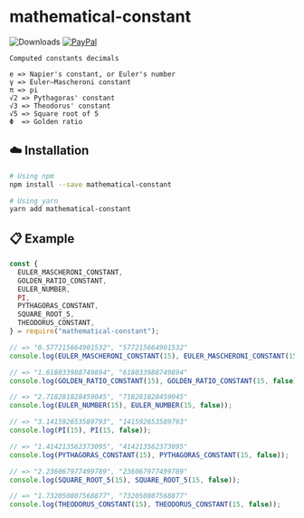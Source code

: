 
# mathematical-constant


![Downloads](https://img.shields.io/npm/dt/mathematical-constant.svg)
[![PayPal][badge_paypal_donate]][paypal-donations]


> 
    Computed constants decimals
    
    e => Napier's constant, or Euler's number
    γ => Euler–Mascheroni constant
    π => pi
    √2 => Pythagoras' constant
    √3 => Theodorus' constant
    √5 => Square root of 5
    Φ  => Golden ratio 

## :cloud: Installation

```sh
# Using npm
npm install --save mathematical-constant

# Using yarn
yarn add mathematical-constant
```

## :clipboard: Example

```js
const {
  EULER_MASCHERONI_CONSTANT,
  GOLDEN_RATIO_CONSTANT,
  EULER_NUMBER,
  PI,
  PYTHAGORAS_CONSTANT,
  SQUARE_ROOT_5,
  THEODORUS_CONSTANT,
} = require("mathematical-constant");

// => "0.577215664901532", "577215664901532"
console.log(EULER_MASCHERONI_CONSTANT(15), EULER_MASCHERONI_CONSTANT(15, false) );

// => "1.618033988749894", "618033988749894"
console.log(GOLDEN_RATIO_CONSTANT(15), GOLDEN_RATIO_CONSTANT(15, false));

// => "2.718281828459045", "718281828459045"
console.log(EULER_NUMBER(15), EULER_NUMBER(15, false));

// => "3.141592653589793", "141592653589793"
console.log(PI(15), PI(15, false));

// => "1.414213562373095", "414213562373095"
console.log(PYTHAGORAS_CONSTANT(15), PYTHAGORAS_CONSTANT(15, false));

// => "2.236067977499789", "236067977499789"
console.log(SQUARE_ROOT_5(15), SQUARE_ROOT_5(15, false));

// => "1.732050807568877", "732050807568877"
console.log(THEODORUS_CONSTANT(15), THEODORUS_CONSTANT(15, false));

```

[badge_paypal]: https://ionicabizau.github.io/badges/paypal.svg
[badge_paypal_donate]: https://ionicabizau.github.io/badges/paypal_donate.svg
[paypal-donations]: https://www.paypal.com/donate/?hosted_button_id=DYNBVV9MWPA88
